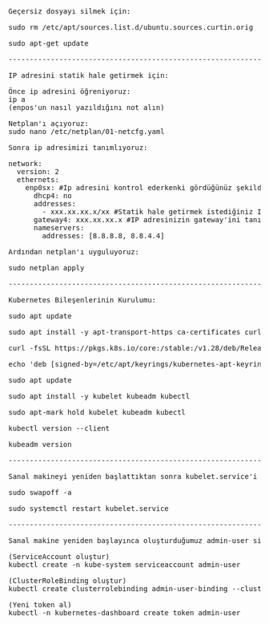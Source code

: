 <pre>
Geçersiz dosyayı silmek için:

sudo rm /etc/apt/sources.list.d/ubuntu.sources.curtin.orig

sudo apt-get update

--------------------------------------------------------------------------------------------------------------------------------------------------------------------------

IP adresini statik hale getirmek için:

Önce ip adresini öğreniyoruz:
ip a
(enpos'un nasıl yazıldığını not alın)

Netplan'ı açıyoruz:
sudo nano /etc/netplan/01-netcfg.yaml

Sonra ip adresimizi tanımlıyoruz:

network:
  version: 2
  ethernets:
    enp0sx: #Ip adresini kontrol ederkenki gördüğünüz şekilde enpos'u yazın
      dhcp4: no
      addresses:
        - xxx.xx.xx.x/xx #Statik hale getirmek istediğiniz IP adresini yazın
      gateway4: xxx.xx.xx.x #IP adresinizin gateway'ini tanımlayın
      nameservers:
        addresses: [8.8.8.8, 8.8.4.4]

Ardından netplan'ı uyguluyoruz:

sudo netplan apply
        
--------------------------------------------------------------------------------------------------------------------------------------------------------------------------

Kubernetes Bileşenlerinin Kurulumu:

sudo apt update

sudo apt install -y apt-transport-https ca-certificates curl gpg

curl -fsSL https://pkgs.k8s.io/core:/stable:/v1.28/deb/Release.key | sudo gpg --dearmor -o /etc/apt/keyrings/kubernetes-apt-keyring.gpg

echo 'deb [signed-by=/etc/apt/keyrings/kubernetes-apt-keyring.gpg] https://pkgs.k8s.io/core:/stable:/v1.28/deb/ /' | sudo tee /etc/apt/sources.list.d/kubernetes.list

sudo apt update

sudo apt install -y kubelet kubeadm kubectl

sudo apt-mark hold kubelet kubeadm kubectl

kubectl version --client

kubeadm version

--------------------------------------------------------------------------------------------------------------------------------------------------------------------------

Sanal makineyi yeniden başlattıktan sonra kubelet.service'i de yeniden başlatmalısın:

sudo swapoff -a

sudo systemctl restart kubelet.service

--------------------------------------------------------------------------------------------------------------------------------------------------------------------------

Sanal makine yeniden başlayınca oluşturduğumuz admin-user silinebiliyor. Bu durumda:

(ServiceAccount oluştur)
kubectl create -n kube-system serviceaccount admin-user

(ClusterRoleBinding oluştur)
kubectl create clusterrolebinding admin-user-binding --clusterrole=cluster-admin --serviceaccount=kube-system:admin-user

(Yeni token al)
kubectl -n kubernetes-dashboard create token admin-user
</pre>
